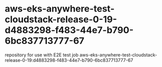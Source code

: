 # aws-eks-anywhere-test-cloudstack-release-0-19-d4883298-f483-44e7-b790-6bc837713777-67
repository for use with E2E test job aws-eks-anywhere-test-cloudstack-release-0-19:d4883298-f483-44e7-b790-6bc837713777-67
